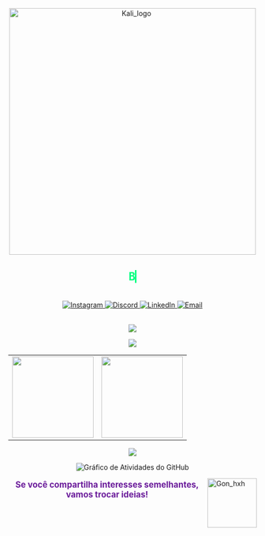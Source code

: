 <div align="center">
  <img src="https://i.imgur.com/PXM6gPw.png" width="500" alt="Kali_logo">
</div>

<div align="center">
  <h2 style="color: #00FF7F; font-family: monospace; font-size: 1.4rem; animation: typing 3s steps(40, end), blink 0.8s step-end infinite alternate; white-space: nowrap; overflow: hidden; border-right: 3px solid #00FF7F; max-width: 100%;">
    Bem-vindo ao meu perfil, meu nome é Ryan Rodrigues
  </h2>
</div>

<style>
@keyframes typing {
  from { width: 0 }
  to { width: 100% }
}
@keyframes blink {
  50% { border-color: transparent }
}
</style>

<br>

<!-- Redes Sociais Centralizadas -->
<div align="center">
  <a href="https://instagram.com/ryanrodriguexs">
    <img src="https://img.shields.io/badge/Instagram-000000.svg?logo=Instagram&logoColor=00FF7F&style=for-the-badge" alt="Instagram"/>
  </a>
  <a href="https://discord.gg/gibrasil">
    <img src="https://img.shields.io/badge/Discord-000000.svg?logo=discord&logoColor=00FF7F&style=for-the-badge" alt="Discord"/>
  </a>
  <a href="https://www.linkedin.com/in/ryan-rodrigues-592a27313">
    <img src="https://img.shields.io/badge/LinkedIn-000000.svg?logo=linkedin&logoColor=00FF7F&style=for-the-badge" alt="LinkedIn"/>
  </a>
  <a href="mailto:yryurodriguess@gmail.com">
    <img src="https://img.shields.io/badge/Email-000000.svg?logo=gmail&logoColor=00FF7F&style=for-the-badge" alt="Email"/>
  </a>
</div>

<br>

<div align="center">
  <p>
    <img src="https://skillicons.dev/icons?i=notion,vscode,git,figma,kali,linux" />
  </p>
  <p>
    <img src="https://skillicons.dev/icons?i=python,docker,js,nodejs,bootstrap,aws,mysql" />
  </p>
</div>

<div align="center">
  <table>
    <tr>
      <td>
        <img src="https://github-readme-stats.vercel.app/api?username=Ryanditko&theme=dark&hide_border=false&include_all_commits=true&count_private=true&show_icons=true&bg_color=000000&title_color=00FF7F&text_color=FFFFFF&hide=contribs" height="165"/>
      </td>
      <td>
        <img src="https://github-readme-stats.vercel.app/api/top-langs/?username=Ryanditko&layout=compact&theme=dark&hide_border=false&bg_color=000000&title_color=0effa3&text_color=FFFFFF" height="165"/>
      </td>
    </tr>
  </table>

  <img src="https://github-profile-trophy.vercel.app/?username=Ryanditko&theme=matrix&no-frame=true&no-bg=true&margin-w=10" />

  ![Gráfico de Atividades do GitHub](https://github-readme-activity-graph.vercel.app/graph?username=Ryanditko&theme=github-compact&bg_color=000000&color=00FF7F&line=0effa3&point=ffffff&area=true&hide_border=true)
</div>

<img align="right" src="https://imgur.com/FaTOxix.png" alt="Gon_hxh" style="min-width: 100px; max-width: 100px; width: 100px;">

<div align="center">
  <p style="font-size: 1.2em; color: #6a1b9a;">
    <strong>Se você compartilha interesses semelhantes, vamos trocar ideias!</strong>
  </p>
</div>